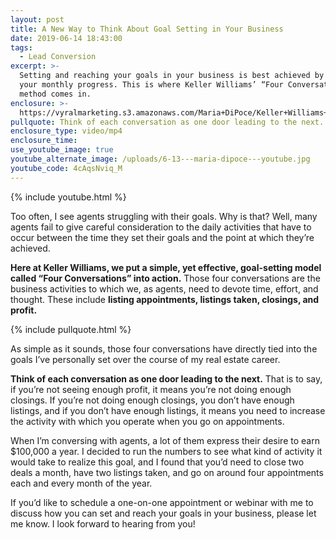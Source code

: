 ```yaml
---
layout: post
title: A New Way to Think About Goal Setting in Your Business
date: 2019-06-14 18:43:00
tags:
  - Lead Conversion
excerpt: >-
  Setting and reaching your goals in your business is best achieved by tracking
  your monthly progress. This is where Keller Williams’ “Four Conversations”
  method comes in.
enclosure: >-
  https://vyralmarketing.s3.amazonaws.com/Maria+DiPoce/Keller+Williams+Realty+-+DFW+Preferred-+A+New+Way+to+Think+About+Goal+Setting+in+Your+Business.mp4
pullquote: Think of each conversation as one door leading to the next.
enclosure_type: video/mp4
enclosure_time:
use_youtube_image: true
youtube_alternate_image: /uploads/6-13---maria-dipoce---youtube.jpg
youtube_code: 4cAqsNviq_M
---
```


{% include youtube.html %}

Too often, I see agents struggling with their goals. Why is that? Well, many agents fail to give careful consideration to the daily activities that have to occur between the time they set their goals and the point at which they’re achieved.&nbsp;

**Here at Keller Williams, we put a simple, yet effective, goal-setting model called “Four Conversations” into action.** Those four conversations are the business activities to which we, as agents, need to devote time, effort, and thought. These include **listing appointments, listings taken, closings, and profit.**

{% include pullquote.html %}

As simple as it sounds, those four conversations have directly tied into the goals I’ve personally set over the course of my real estate career. &nbsp;

**Think of each conversation as one door leading to the next.** That is to say, if you’re not seeing enough profit, it means you’re not doing enough closings. If you’re not doing enough closings, you don’t have enough listings, and if you don’t have enough listings, it means you need to increase the activity with which you operate when you go on appointments.&nbsp;

When I’m conversing with agents, a lot of them express their desire to earn $100,000 a year. I decided to run the numbers to see what kind of activity it would take to realize this goal, and I found that you’d need to close two deals a month, have two listings taken, and go on around four appointments each and every month of the year.&nbsp;

If you’d like to schedule a one-on-one appointment or webinar with me to discuss how you can set and reach your goals in your business, please let me know. I look forward to hearing from you\!